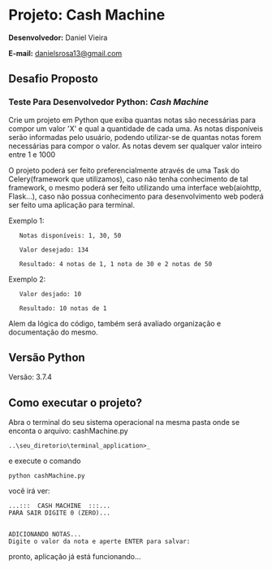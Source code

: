 # Projeto: Cash Machine
<b>Desenvolvedor:</b> Daniel Vieira <p>
<b>E-mail:</b> danielsrosa13@gmail.com

## Desafio Proposto

### Teste Para Desenvolvedor Python: <i>Cash Machine</i>

Crie um projeto em Python que exiba quantas notas são
necessárias para compor um valor 'X' e qual a quantidade
de cada uma. As notas disponíveis serão informadas pelo
usuário, podendo utilizar-se de quantas notas forem
necessárias para compor o valor. As notas devem ser
qualquer valor inteiro entre 1 e 1000

O projeto poderá ser feito preferencialmente
através de uma Task do Celery(framework que utilizamos),
caso não tenha conhecimento de tal framework, o mesmo
poderá ser feito utilizando uma interface web(aiohttp,
Flask...), caso não possua conhecimento para desenvolvimento
web poderá ser feito uma aplicação para terminal.

Exemplo 1:
```
   Notas disponíveis: 1, 30, 50
```
```
   Valor desejado: 134
```
```
   Resultado: 4 notas de 1, 1 nota de 30 e 2 notas de 50
```
Exemplo 2:
```
   Valor desjado: 10
```
```
   Resultado: 10 notas de 1
```

Alem da lógica do código, também será avaliado organização e
documentação do mesmo.

## Versão Python
Versão: 3.7.4

## Como executar o projeto?
Abra o terminal do seu sistema operacional na mesma pasta onde se enconta o arquivo: cashMachine.py
```
..\seu_diretorio\terminal_application>_
```
e execute o comando 
```
python cashMachine.py
```
você irá ver:
```
...:::  CASH MACHINE  :::...
PARA SAIR DIGITE 0 (ZERO)...


ADICIONANDO NOTAS...
Digite o valor da nota e aperte ENTER para salvar:
```
pronto, aplicação já está funcionando...
